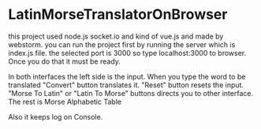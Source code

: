 # LatinMorseTranslatorOnBrowser
this project used node.js socket.io and kind of vue.js and made by webstorm.
you can run the project first by running the server which is index.js file.
the selected port is 3000 so type localhost:3000 to browser. Once you do that it must be ready.

In both interfaces the left side is the input. 
When you type the word to be translated "Convert" button translates it.
"Reset" button resets the input. 
"Morse To Latin" or "Latin To Morse" buttons directs you to other interface.
The rest is Morse Alphabetic Table

Also it keeps log on Console.

